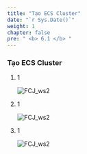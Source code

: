 ```yaml
---
title: "Tạo ECS Cluster"
date: "`r Sys.Date()`"
weight: 1
chapter: false
pre: " <b> 6.1 </b> "
---
```


### Tạo ECS Cluster

1. 1

   ![FCJ_ws2](/images/6.codedeploy/1.png)

1. 1

   ![FCJ_ws2](/images/6.codedeploy/2.png)

1. 1

   ![FCJ_ws2](/images/6.codedeploy/3.png)
